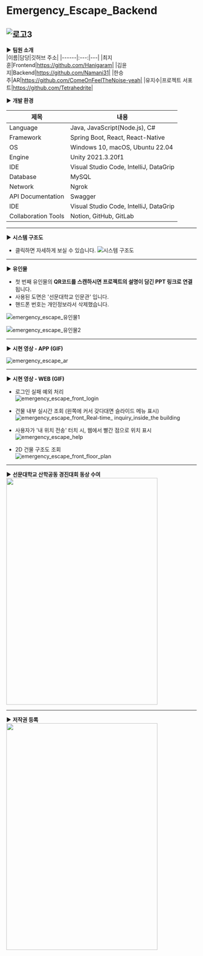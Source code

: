 # Emergency_Escape_Backend

![로고3](https://github.com/Namani31/Emergency_Escape_Backend/assets/71462755/85d000ba-4bb3-4d9d-8d2a-06f90af9af70)
----
▶ <b>팀원 소개</b>  
|이름|담당|깃허브 주소|
|------|:---:|---|
|최지훈|Frontend|https://github.com/Hanigaram|
|김윤지|Backend|https://github.com/Namani31|
|한승주|AR|https://github.com/ComeOnFeelTheNoise-yeah|
|유지수|프로젝트 서포트|https://github.com/Tetrahedrite|
<br>

▶ <b>개발 환경</b>

|제목|내용|
|------|------|
|Language|Java, JavaScript(Node.js), C#|
|Framework|Spring Boot, React, React-Native|
|OS|Windows 10, macOS, Ubuntu 22.04|
|Engine|Unity 2021.3.20f1|
|IDE|Visual Studio Code, IntelliJ, DataGrip|
|Database|MySQL|
|Network|Ngrok|
|API Documentation|Swagger|
|IDE|Visual Studio Code, IntelliJ, DataGrip|
|Collaboration Tools|Notion, GitHub, GitLab|

---

▶ <b>시스템 구조도</b>  
- 클릭하면 자세하게 보실 수 있습니다.
![시스템 구조도](https://github.com/Namani31/Emergency_Escape_Backend/assets/71462755/a2855cbd-27ab-4035-b50e-197b7918fd55)

---

▶ <b>유인물</b>  
- 첫 번째 유인물의 <b> QR코드를 스캔하시면 프로젝트의 설명이 담긴 PPT 링크로 연결</b>됩니다.
- 사용된 도면은 '선문대학교 인문관' 입니다.
- 핸드폰 번호는 개인정보라서 삭제했습니다.
  
![emergency_escape_유인물1](https://github.com/Namani31/Emergency_Escape_Backend/assets/71462755/d47f278c-8687-445c-88e8-69863b9d8613)

![emergency_escape_유인물2](https://github.com/Namani31/Emergency_Escape_Backend/assets/71462755/669fcbbc-788d-4969-a3e3-6282fdeb9c18)

---

▶ <b>시현 영상 - APP (GIF)</b>

![emergency_escape_ar](https://github.com/Namani31/Emergency_Escape_Backend/assets/71462755/b4447dc7-83fe-43f8-8a11-7f0d91438cc1)

---
▶ <b>시현 영상 - WEB (GIF)</b>
- 로그인 실패 예외 처리 <br>
![emergency_escape_front_login](https://github.com/Namani31/Emergency_Escape_Backend/assets/71462755/17eae792-a0fb-4b68-ae42-924752059f2f) <br>

- 건물 내부 실시간 조회 (왼쪽에 커서 갖다대면 슬라이드 메뉴 표시) <br>
![emergency_escape_front_Real-time_ inquiry_inside_the building](https://github.com/Namani31/Emergency_Escape_Backend/assets/71462755/59890bd7-728e-46ed-8ce3-7f1d403e30d0) <br>

- 사용자가 '내 위치 전송' 터치 시, 웹에서 빨간 점으로 위치 표시 <br>
![emergency_escape_help](https://github.com/Namani31/Emergency_Escape_Backend/assets/71462755/17625ebd-d7c0-4a82-8057-a0e742b16499) <br>

- 2D 건물 구조도 조회 <br>
![emergency_escape_front_floor_plan](https://github.com/Namani31/Emergency_Escape_Backend/assets/71462755/5524916b-ca7c-44a8-9521-9e23b076aa90)

---

▶ <b>선문대학교 산학공동 경진대회 동상 수여</b> <br>
<img src="https://github.com/Namani31/Emergency_Escape_Backend/assets/71462755/aeb96d10-1ee3-48eb-abbb-e8af473f4c45" width="400" height="600"/>

---
▶ <b>저작권 등록</b> <br>
<img src="https://github.com/Namani31/Emergency_Escape_Backend/assets/71462755/032c8410-d762-4b4e-98f8-57f4aec1abf7" width="400" height="600"/>
